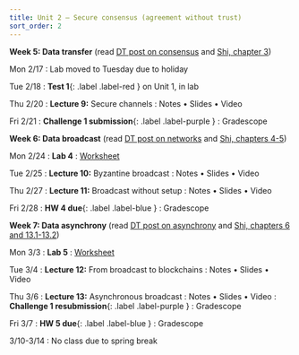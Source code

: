 ```yaml
---
title: Unit 2 – Secure consensus (agreement without trust)
sort_order: 2
---
```



**Week 5: Data transfer** (read [DT post on consensus](https://decentralizedthoughts.github.io/2019-06-27-defining-consensus/) and [Shi, chapter 3](http://elaineshi.com/docs/blockchain-book.pdf))

Mon 2/17
: Lab moved to Tuesday due to holiday

Tue 2/18
: **Test 1**{: .label .label-red } on Unit 1, in lab

Thu 2/20
: **Lecture 9:** Secure channels <!-- one time pad -->
  : Notes • Slides • Video

Fri 2/21
: **Challenge 1 submission**{: .label .label-purple }
  : Gradescope

**Week 6: Data broadcast** (read [DT post on networks](https://decentralizedthoughts.github.io/2019-06-01-2019-5-31-models/) and [Shi, chapters 4-5](http://elaineshi.com/docs/blockchain-book.pdf))

Mon 2/24
: **Lab 4**
  : [Worksheet](https://piazza.com/bu/spring2025/ds653/resources)

Tue 2/25
: **Lecture 10:** Byzantine broadcast
  : Notes • Slides • Video

Thu 2/27
: **Lecture 11:** Broadcast without setup
  : Notes • Slides • Video

Fri 2/28
: **HW 4 due**{: .label .label-blue }
  : Gradescope


**Week 7: Data asynchrony** (read [DT post on asynchrony](https://decentralizedthoughts.github.io/2020-09-19-living-with-asynchrony-brachas-reliable-broadcast/) and [Shi, chapters 6 and 13.1-13.2](http://elaineshi.com/docs/blockchain-book.pdf))

Mon 3/3
: **Lab 5**
  : [Worksheet](https://piazza.com/bu/spring2025/ds653/resources)

Tue 3/4
: **Lecture 12:** From broadcast to blockchains
  : Notes • Slides • Video

Thu 3/6
: **Lecture 13:** Asynchronous broadcast
  : Notes • Slides • Video
: **Challenge 1 resubmission**{: .label .label-purple }
  : Gradescope

Fri 3/7
: **HW 5 due**{: .label .label-blue }
  : Gradescope

3/10-3/14
: No class due to spring break


